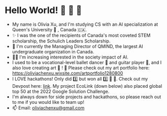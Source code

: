 # Hello World! 👋 👋 👋

- My name is Olivia Xu, and I'm studying CS with an AI specialization at Queen's University 👑 , Canada :canada:. 
- :sparkles: I was the one of the recipients of Canada's most coveted STEM scholarship, the Schulich Leaders Scholarship.
- 🧠 I'm currently the Managing Director of QMIND, the largest AI undergraduate organization in Canada.
- 💪🏻 I'm increasing interested in the society impact of AI.
- I used to be a vocational-level ballet dancer :dancer: and guitar player 🎸, and I also love creating art 🎨 ! 
  📎 Please check out my art portfolio here: https://oliviachenxu.wixsite.com/artportfolio1280800
- I LOVE hackathons! Only did 3️⃣ but won all 3️⃣ 🥇 🥇. Check out my Devpost here: [link](https://devpost.com/oliviachenxu?ref_content=user-portfolio&ref_feature=portfolio&ref_medium=global-nav). My project EcoLink (down below) also placed global top 50 at the 2022 Google Solution Challenge. 
- I'm always down for side projects and hackathons, so please reach out to me if you would like to team up!
- 📫 Email: oliviachenxu@gmail.com
<!--
**Olivia-Chen-Xu/Olivia-Chen-Xu** is a ✨ _special_ ✨ repository because its `README.md` (this file) appears on your GitHub profile.

Here are some ideas to get you started:

- 🔭 I’m currently working on ...
- 🌱 I’m currently learning ...
- 👯 I’m looking to collaborate on ...
- 🤔 I’m looking for help with ...
- 💬 Ask me about ...
- 📫 How to reach me: ...
- 😄 Pronouns: ...
- ⚡ Fun fact: ...
-->
